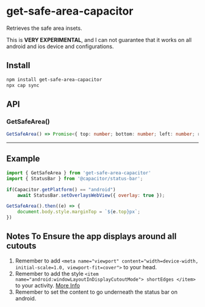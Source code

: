 # get-safe-area-capacitor

Retrieves the safe area insets.

This is **VERY EXPERIMENTAL**, and I can not guarantee that it works on all android and ios device and configurations.

## Install

```bash
npm install get-safe-area-capacitor
npx cap sync
```

## API

### GetSafeArea()

```typescript
GetSafeArea() => Promise<{ top: number; bottom: number; left: number; right: number; }>
```

--------------------


## Example
```javascript
import { GetSafeArea } from 'get-safe-area-capacitor'
import { StatusBar } from '@capacitor/status-bar';

if(Capacitor.getPlatform() == "android")
    await StatusBar.setOverlaysWebView({ overlay: true });

GetSafeArea().then((e) => {
    document.body.style.marginTop = `${e.top}px`; 
})
```
## Notes To Ensure the app displays around all cutouts
1. Remember to add `<meta name="viewport" content="width=device-width, initial-scale=1.0, viewport-fit=cover">` to your head.
1. Remember to add the style `<item name="android:windowLayoutInDisplayCutoutMode"> shortEdges </item>` to your activity. [More Info](https://developer.android.com/guide/topics/display-cutout)
1. Remember to set the content to go underneath the status bar on android.
